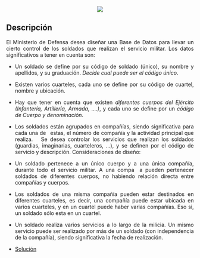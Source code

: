 <div align="justify">

<div align="center">
  <img src="https://www.aulacat.cat/images/fotoscursos/1530/ingresar-en-el-ejercito-espanol.jpg" />
</div>

## Descripción

El Ministerio de Defensa desea diseñar una Base de Datos para llevar un cierto control de los soldados que realizan el servicio militar. Los datos significativos a tener en cuenta son:
- Un soldado se define por su código de soldado (único), su nombre y apellidos, y su graduación. _Decide cual puede ser el código único_.
- Existen varios cuarteles, cada uno se define por su código de cuartel, nombre y ubicación.
- Hay que tener en cuenta que existen _diferentes cuerpos del Ejército (Infantería, Artillería, Armada, ....)_, y cada uno se define por un _código de Cuerpo y denominación_.
- Los soldados están agrupados en compañías, siendo significativa para cada una de  estas, el número de compañía y la actividad principal que realiza.
  Se desea controlar los servicios que realizan los soldados (guardias, imaginarias, cuarteleros, ...), y se definen por el código de servicio y descripción.
Consideraciones de diseño:
- Un soldado pertenece a un único cuerpo y a una única compañía, durante todo el servicio militar. A una compa  a pueden pertenecer soldados de diferentes cuerpos, no habiendo relación directa entre compañías y cuerpos.
- Los soldados de una misma compañía pueden estar destinados en diferentes cuarteles, es decir, una compañía puede estar ubicada en varios cuarteles, y en un cuartel puede haber varias compañías. Eso si, un soldado sólo esta en un cuartel.
- Un soldado realiza varios servicios a lo largo de la milicia. Un mismo servicio puede ser realizado por más de un soldado (con independencia de la compañía), siendo significativa la fecha de realización.

 
- [Solución](https://viewer.diagrams.net/?tags=%7B%7D&highlight=0000ff&edit=_blank&layers=1&nav=1&title=ministerio-defensa-diagrama-clases.drawio#Uhttps%3A%2F%2Fdrive.google.com%2Fuc%3Fid%3D1SKzA5dA6_Q0ut0JOnqErcfHOTWBY8b6X%26export%3Ddownload)

</div>

